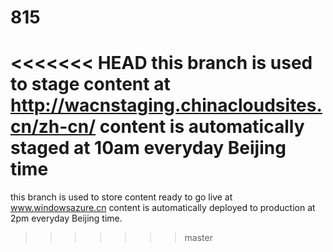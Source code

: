 815
===
<<<<<<< HEAD
this branch is used to stage content at http://wacnstaging.chinacloudsites.cn/zh-cn/
content is automatically staged at 10am everyday Beijing time
=======
this branch is used to store content ready to go live at www.windowsazure.cn
content is automatically deployed to production at 2pm everyday Beijing time.
>>>>>>> master
